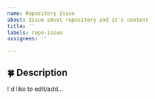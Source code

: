 ```yaml
---
name: Repository Issue
about: Issue about repository and it's content
title: ''
labels: repo-issue
assignees: ''

---
```


<!--
Hello! Thank you for this issue 🦛
Please fill the info blanks below
-->

## 🍀 Description
I`d like to edit/add...
